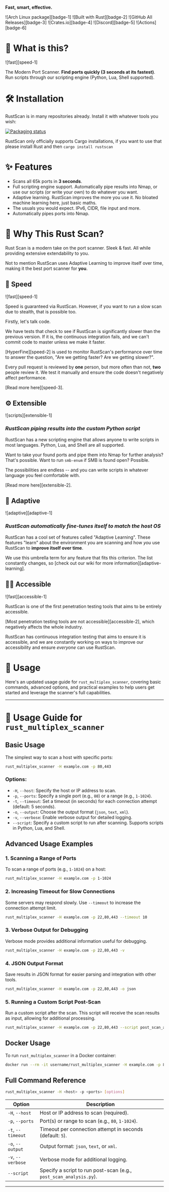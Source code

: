 
<!--<u>**The Modern Port Scanner.**</u>-->
**Fast, smart, effective.**

![Arch Linux package][badge-1] ![Built with Rust][badge-2] ![GitHub All Releases][badge-3] ![Crates.io][badge-4] ![Discord][badge-5] ![Actions][badge-6]

</div>

# 🤔 What is this?

![fast][speed-1]

The Modern Port Scanner. **Find ports quickly (3 seconds at its fastest)**. Run scripts through our scripting engine (Python, Lua, Shell supported).

# 🛠️ Installation

RustScan is in many repositories already. Install it with whatever tools you wish:

[![Packaging status](https://repology.org/badge/vertical-allrepos/rustscan.svg)](https://repology.org/project/rustscan/versions)

RustScan only officially supports Cargo installations, if you want to use that please install Rust and then `cargo install rustscan`
# ✨ Features

- Scans all 65k ports in **3 seconds**.
- Full scripting engine support. Automatically pipe results into Nmap, or use our scripts (or write your own) to do whatever you want.
- Adaptive learning. RustScan improves the more you use it. No bloated machine learning here, just basic maths.
- The usuals you would expect. IPv6, CIDR, file input and more.
- Automatically pipes ports into Nmap.


# 🔭 Why This Rust Scan?

Rust Scan is a modern take on the port scanner. Sleek & fast. All while providing extensive extendability to you.

Not to mention RustScan uses Adaptive Learning to improve itself over time, making it the best port scanner for **you**.

## 🧋 Speed

![fast][speed-1]

Speed is guaranteed via RustScan. However, if you want to run a slow scan due to stealth, that is possible too.

Firstly, let's talk code.

We have tests that check to see if RustScan is significantly slower than the previous version. If it is, the continuous integration fails, and we can't commit code to master unless we make it faster.

[HyperFine][speed-2] is used to monitor RustScan's performance over time to answer the question, "Are we getting faster? Are we getting slower?".

Every pull request is reviewed by **one** person, but more often than not, **two** people review it. We test it manually and ensure the code doesn't negatively affect performance.

[Read more here][speed-3].

## ⚙️ Extensible

![scripts][extensible-1]

### _RustScan piping results into the custom Python script_

RustScan has a new scripting engine that allows anyone to write scripts in most languages. Python, Lua, and Shell are all supported.

Want to take your found ports and pipe them into Nmap for further analysis? That's possible. Want to run `smb-enum` if SMB is found open? Possible.

The possibilities are endless -- and you can write scripts in whatever language you feel comfortable with.

[Read more here][extensible-2].

## 🌊 Adaptive

![adaptive][adaptive-1]

### _RustScan automatically fine-tunes itself to match the host OS_

RustScan has a cool set of features called "Adaptive Learning". These features "learn" about the environment you are scanning and how _you_ use RustScan to **improve itself over time**.

We use this umbrella term for any feature that fits this criterion. The list constantly changes, so [check out our wiki for more information][adaptive-learning].

## 👩‍🦯 Accessible

![fast][accessible-1]

RustScan is one of the first penetration testing tools that aims to be entirely accessible.

[Most penetration testing tools are not accessible][accessible-2], which negatively affects the whole industry.

RustScan has continuous integration testing that aims to ensure it is accessible, and we are constantly working on ways to improve our accessibility and ensure _everyone_ can use RustScan.

# 🤸 Usage

Here's an updated usage guide for `rust_multiplex_scanner`, covering basic commands, advanced options, and practical examples to help users get started and leverage the scanner's full capabilities.

---

# 🔧 Usage Guide for `rust_multiplex_scanner`

## Basic Usage

The simplest way to scan a host with specific ports:

```bash
rust_multiplex_scanner -H example.com -p 80,443
```

### Options:

- `-H`, `--host`: Specify the host or IP address to scan.
- `-p`, `--ports`: Specify a single port (e.g., `80`) or a range (e.g., `1-1024`).
- `-t`, `--timeout`: Set a timeout (in seconds) for each connection attempt (default: 5 seconds).
- `-o`, `--output`: Choose the output format (`json`, `text`, `xml`).
- `-v`, `--verbose`: Enable verbose output for detailed logging.
- `--script`: Specify a custom script to run after scanning. Supports scripts in Python, Lua, and Shell.

## Advanced Usage Examples

### 1. Scanning a Range of Ports

To scan a range of ports (e.g., `1-1024`) on a host:

```bash
rust_multiplex_scanner -H example.com -p 1-1024
```

### 2. Increasing Timeout for Slow Connections

Some servers may respond slowly. Use `--timeout` to increase the connection attempt limit.

```bash
rust_multiplex_scanner -H example.com -p 22,80,443 --timeout 10
```

### 3. Verbose Output for Debugging

Verbose mode provides additional information useful for debugging.

```bash
rust_multiplex_scanner -H example.com -p 22,80,443 -v
```

### 4. JSON Output Format

Save results in JSON format for easier parsing and integration with other tools.

```bash
rust_multiplex_scanner -H example.com -p 22,80,443 -o json
```

### 5. Running a Custom Script Post-Scan

Run a custom script after the scan. This script will receive the scan results as input, allowing for additional processing.

```bash
rust_multiplex_scanner -H example.com -p 22,80,443 --script post_scan_analysis.py
```

## Docker Usage

To run `rust_multiplex_scanner` in a Docker container:

```bash
docker run --rm -it username/rust_multiplex_scanner -H example.com -p 80,443
```

## Full Command Reference

```bash
rust_multiplex_scanner -H <host> -p <ports> [options]
```

| Option            | Description                                                             |
|-------------------|-------------------------------------------------------------------------|
| `-H`, `--host`    | Host or IP address to scan (required).                                 |
| `-p`, `--ports`   | Port(s) or range to scan (e.g., `80`, `1-1024`).                       |
| `-t`, `--timeout` | Timeout per connection attempt in seconds (default: `5`).              |
| `-o`, `--output`  | Output format: `json`, `text`, or `xml`.                               |
| `-v`, `--verbose` | Verbose mode for additional logging.                                   |
| `--script`        | Specify a script to run post-scan (e.g., `post_scan_analysis.py`).     |

---

